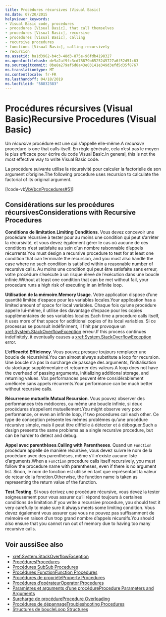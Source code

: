 ```yaml
---
title: Procédures récursives (Visual Basic)
ms.date: 07/20/2015
helpviewer_keywords:
- Visual Basic code, procedures
- procedures [Visual Basic], that call themselves
- procedures [Visual Basic], recursive
- procedures [Visual Basic], calling
- recursive procedures
- functions [Visual Basic], calling recursively
- recursion
ms.assetid: ba1d3962-b4c3-48d3-875e-96fdb4198327
ms.openlocfilehash: de9a2af9fc3cd78879b6525245727a6f52d51c63
ms.sourcegitcommit: 0be8a279af6d8a43e03141e349d3efd5d35f8767
ms.translationtype: MT
ms.contentlocale: fr-FR
ms.lasthandoff: 04/18/2019
ms.locfileid: "58832383"
---
```

# <a name="recursive-procedures-visual-basic"></a><span data-ttu-id="29233-102">Procédures récursives (Visual Basic)</span><span class="sxs-lookup"><span data-stu-id="29233-102">Recursive Procedures (Visual Basic)</span></span>
<span data-ttu-id="29233-103">Un *récursive* procédure est une qui s’appelle elle-même.</span><span class="sxs-lookup"><span data-stu-id="29233-103">A *recursive* procedure is one that calls itself.</span></span> <span data-ttu-id="29233-104">En règle générale, cela n’est pas le moyen le plus efficace pour écrire du code Visual Basic.</span><span class="sxs-lookup"><span data-stu-id="29233-104">In general, this is not the most effective way to write Visual Basic code.</span></span>  
  
 <span data-ttu-id="29233-105">La procédure suivante utilise la récursivité pour calculer la factorielle de son argument d’origine.</span><span class="sxs-lookup"><span data-stu-id="29233-105">The following procedure uses recursion to calculate the factorial of its original argument.</span></span>  
  
 [!code-vb[VbVbcnProcedures#51](~/samples/snippets/visualbasic/VS_Snippets_VBCSharp/VbVbcnProcedures/VB/Class1.vb#51)]  
  
## <a name="considerations-with-recursive-procedures"></a><span data-ttu-id="29233-106">Considérations sur les procédures récursives</span><span class="sxs-lookup"><span data-stu-id="29233-106">Considerations with Recursive Procedures</span></span>  
 <span data-ttu-id="29233-107">**Conditions de limitation**.</span><span class="sxs-lookup"><span data-stu-id="29233-107">**Limiting Conditions**.</span></span> <span data-ttu-id="29233-108">Vous devez concevoir une procédure récursive à tester pour au moins une condition qui peut s’arrêter la récursivité, et vous devez également gérer le cas où aucune de ces conditions n’est satisfaite au sein d’un nombre raisonnable d’appels récurrents.</span><span class="sxs-lookup"><span data-stu-id="29233-108">You must design a recursive procedure to test for at least one condition that can terminate the recursion, and you must also handle the case where no such condition is satisfied within a reasonable number of recursive calls.</span></span> <span data-ttu-id="29233-109">Au moins une condition qui peut être satisfaite sans erreur, votre procédure s’exécute à un risque élevé de l’exécution dans une boucle infinie.</span><span class="sxs-lookup"><span data-stu-id="29233-109">Without at least one condition that can be met without fail, your procedure runs a high risk of executing in an infinite loop.</span></span>  
  
 <span data-ttu-id="29233-110">**Utilisation de la mémoire**.</span><span class="sxs-lookup"><span data-stu-id="29233-110">**Memory Usage**.</span></span> <span data-ttu-id="29233-111">Votre application dispose d’une quantité limitée d’espace pour les variables locales.</span><span class="sxs-lookup"><span data-stu-id="29233-111">Your application has a limited amount of space for local variables.</span></span> <span data-ttu-id="29233-112">Chaque fois qu’une procédure appelle lui-même, il utilise des davantage d’espace pour les copies supplémentaires de ses variables locales.</span><span class="sxs-lookup"><span data-stu-id="29233-112">Each time a procedure calls itself, it uses more of that space for additional copies of its local variables.</span></span> <span data-ttu-id="29233-113">Si ce processus se poursuit indéfiniment, il finit par provoque un <xref:System.StackOverflowException> erreur.</span><span class="sxs-lookup"><span data-stu-id="29233-113">If this process continues indefinitely, it eventually causes a <xref:System.StackOverflowException> error.</span></span>  
  
 <span data-ttu-id="29233-114">**L’efficacité**.</span><span class="sxs-lookup"><span data-stu-id="29233-114">**Efficiency**.</span></span> <span data-ttu-id="29233-115">Vous pouvez presque toujours remplacer une boucle de récursivité.</span><span class="sxs-lookup"><span data-stu-id="29233-115">You can almost always substitute a loop for recursion.</span></span> <span data-ttu-id="29233-116">Une boucle n’a pas la surcharge de passage des arguments, l’initialisation du stockage supplémentaire et retourner des valeurs.</span><span class="sxs-lookup"><span data-stu-id="29233-116">A loop does not have the overhead of passing arguments, initializing additional storage, and returning values.</span></span> <span data-ttu-id="29233-117">Vos performances peuvent être considérablement améliorée sans appels récurrents.</span><span class="sxs-lookup"><span data-stu-id="29233-117">Your performance can be much better without recursive calls.</span></span>  
  
 <span data-ttu-id="29233-118">**Récurrence mutuelle**.</span><span class="sxs-lookup"><span data-stu-id="29233-118">**Mutual Recursion**.</span></span> <span data-ttu-id="29233-119">Vous pouvez observer des performances très médiocres, ou même une boucle infinie, si deux procédures s’appellent mutuellement.</span><span class="sxs-lookup"><span data-stu-id="29233-119">You might observe very poor performance, or even an infinite loop, if two procedures call each other.</span></span> <span data-ttu-id="29233-120">Ce type de conception présente les mêmes problèmes qu’une procédure récursive simple, mais il peut être difficile à détecter et à déboguer.</span><span class="sxs-lookup"><span data-stu-id="29233-120">Such a design presents the same problems as a single recursive procedure, but can be harder to detect and debug.</span></span>  
  
 <span data-ttu-id="29233-121">**Appel avec parenthèses**.</span><span class="sxs-lookup"><span data-stu-id="29233-121">**Calling with Parentheses**.</span></span> <span data-ttu-id="29233-122">Quand un `Function` procédure appelle de manière récursive, vous devez suivre le nom de la procédure avec des parenthèses, même s’il n’existe aucune liste d’arguments.</span><span class="sxs-lookup"><span data-stu-id="29233-122">When a `Function` procedure calls itself recursively, you must follow the procedure name with parentheses, even if there is no argument list.</span></span> <span data-ttu-id="29233-123">Sinon, le nom de fonction est utilisé en tant que représentant la valeur de retour de la fonction.</span><span class="sxs-lookup"><span data-stu-id="29233-123">Otherwise, the function name is taken as representing the return value of the function.</span></span>  
  
 <span data-ttu-id="29233-124">**Test**.</span><span class="sxs-lookup"><span data-stu-id="29233-124">**Testing**.</span></span> <span data-ttu-id="29233-125">Si vous écrivez une procédure récursive, vous devez la tester soigneusement pour vous assurer qu’il répond toujours à certaines conditions de limitation.</span><span class="sxs-lookup"><span data-stu-id="29233-125">If you write a recursive procedure, you should test it very carefully to make sure it always meets some limiting condition.</span></span> <span data-ttu-id="29233-126">Vous devez également vous assurer que vous ne pouvez pas suffisamment de mémoire en raison d’un trop grand nombre d’appels récursifs.</span><span class="sxs-lookup"><span data-stu-id="29233-126">You should also ensure that you cannot run out of memory due to having too many recursive calls.</span></span>  
  
## <a name="see-also"></a><span data-ttu-id="29233-127">Voir aussi</span><span class="sxs-lookup"><span data-stu-id="29233-127">See also</span></span>

- <xref:System.StackOverflowException>
- [<span data-ttu-id="29233-128">Procédures</span><span class="sxs-lookup"><span data-stu-id="29233-128">Procedures</span></span>](./index.md)
- [<span data-ttu-id="29233-129">Procédures Sub</span><span class="sxs-lookup"><span data-stu-id="29233-129">Sub Procedures</span></span>](./sub-procedures.md)
- [<span data-ttu-id="29233-130">Procédures Function</span><span class="sxs-lookup"><span data-stu-id="29233-130">Function Procedures</span></span>](./function-procedures.md)
- [<span data-ttu-id="29233-131">Procédures de propriété</span><span class="sxs-lookup"><span data-stu-id="29233-131">Property Procedures</span></span>](./property-procedures.md)
- [<span data-ttu-id="29233-132">Procédures d’opérateur</span><span class="sxs-lookup"><span data-stu-id="29233-132">Operator Procedures</span></span>](./operator-procedures.md)
- [<span data-ttu-id="29233-133">Paramètres et arguments d’une procédure</span><span class="sxs-lookup"><span data-stu-id="29233-133">Procedure Parameters and Arguments</span></span>](./procedure-parameters-and-arguments.md)
- [<span data-ttu-id="29233-134">Surcharge de procédure</span><span class="sxs-lookup"><span data-stu-id="29233-134">Procedure Overloading</span></span>](./procedure-overloading.md)
- [<span data-ttu-id="29233-135">Procédures de dépannage</span><span class="sxs-lookup"><span data-stu-id="29233-135">Troubleshooting Procedures</span></span>](./troubleshooting-procedures.md)
- [<span data-ttu-id="29233-136">Structures de boucle</span><span class="sxs-lookup"><span data-stu-id="29233-136">Loop Structures</span></span>](../../../../visual-basic/programming-guide/language-features/control-flow/loop-structures.md)
